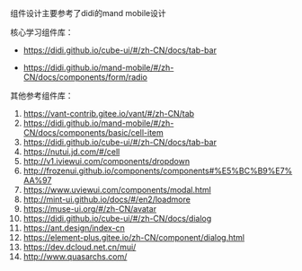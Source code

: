 

组件设计主要参考了didi的mand mobile设计

核心学习组件库：
- https://didi.github.io/cube-ui/#/zh-CN/docs/tab-bar

- https://didi.github.io/mand-mobile/#/zh-CN/docs/components/form/radio



其他参考组件库：
1. https://vant-contrib.gitee.io/vant/#/zh-CN/tab
2. https://didi.github.io/mand-mobile/#/zh-CN/docs/components/basic/cell-item
3. https://didi.github.io/cube-ui/#/zh-CN/docs/tab-bar
4. https://nutui.jd.com/#/cell
5. http://v1.iviewui.com/components/dropdown
6. http://frozenui.github.io/components/components#%E5%BC%B9%E7%AA%97
7. https://www.uviewui.com/components/modal.html
8. http://mint-ui.github.io/docs/#/en2/loadmore
9. https://muse-ui.org/#/zh-CN/avatar
10. https://didi.github.io/cube-ui/#/zh-CN/docs/dialog
11. https://ant.design/index-cn
12. https://element-plus.gitee.io/zh-CN/component/dialog.html
13. https://dev.dcloud.net.cn/mui/
14. http://www.quasarchs.com/
